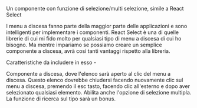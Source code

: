 Un componente con funzione di selezione/multi selezione, simile a React Select

I menu a discesa fanno parte della maggior parte delle applicazioni e sono intelligenti per implementare i componenti. React Select è una di quelle librerie di cui mi fido molto per qualsiasi tipo di menu a discesa di cui ho bisogno. Ma mentre impariamo se possiamo creare un semplice componente a discesa, avrà così tanti vantaggi rispetto alla libreria.

Caratteristiche da includere in esso -

Componente a discesa, dove l'elenco sarà aperto al clic del menu a discesa.
Questo elenco dovrebbe chiudersi facendo nuovamente clic sul menu a discesa, premendo il esc tasto, facendo clic all'esterno e dopo aver selezionato qualsiasi elemento.
Abilita anche l'opzione di selezione multipla.
La funzione di ricerca sul tipo sarà un bonus.

